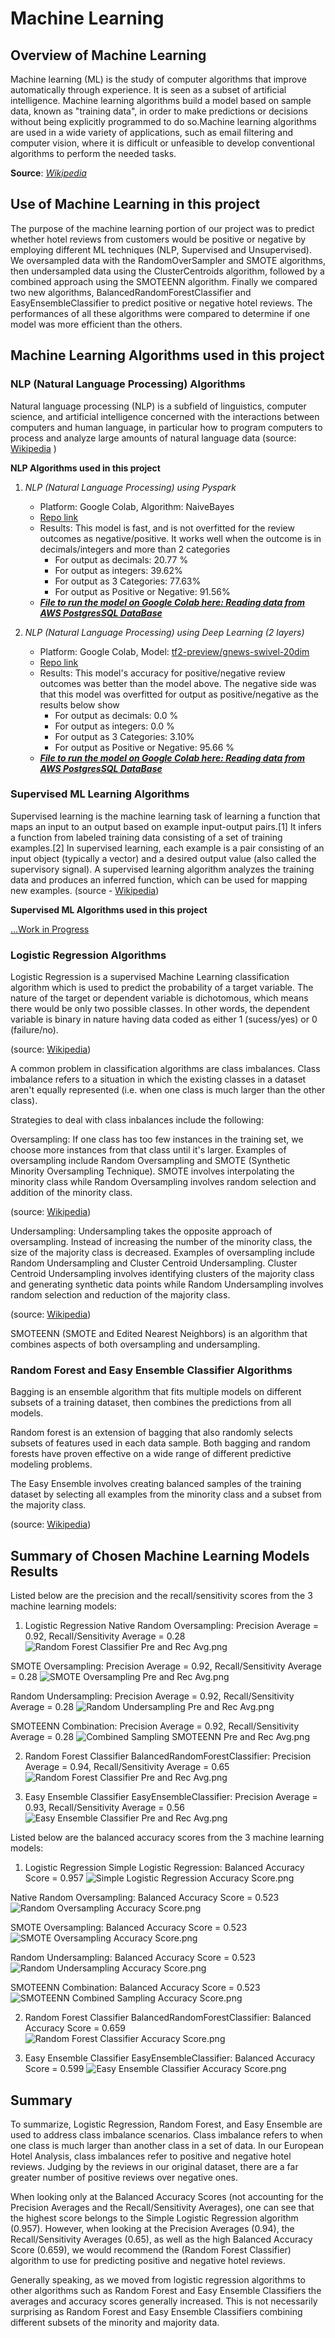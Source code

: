 # Machine Learning

## Overview of Machine Learning
Machine learning (ML) is the study of computer algorithms that improve automatically through experience. It is seen as a subset of artificial intelligence. Machine learning algorithms build a model based on sample data, known as "training data", in order to make predictions or decisions without being explicitly programmed to do so.Machine learning algorithms are used in a wide variety of applications, such as email filtering and computer vision, where it is difficult or unfeasible to develop conventional algorithms to perform the needed tasks.

**Source**: [*Wikipedia*](https://en.wikipedia.org/wiki/Machine_learning)

## Use of Machine Learning in this project
The purpose of the machine learning portion of our project was to predict whether hotel reviews from customers would be positive or negative by employing different ML techniques (NLP, Supervised and Unsupervised). We oversampled data with the RandomOverSampler and SMOTE algorithms, then undersampled data using the ClusterCentroids algorithm, followed by a combined approach using the SMOTEENN algorithm.  Finally we compared two new algorithms, BalancedRandomForestClassifier and EasyEnsembleClassifier to predict positive or negative hotel reviews. The performances of all these algorithms were compared to determine if one model was more efficient than the others.

## Machine Learning Algorithms used in this project

### NLP (Natural Language Processing) Algorithms

Natural language processing (NLP) is a subfield of linguistics, computer science, and artificial intelligence concerned with the interactions between computers and human language, in particular how to program computers to process and analyze large amounts of natural language data (source: [Wikipedia](https://en.wikipedia.org/wiki/Natural_language_processing) )

**NLP Algorithms used in this project**

1) *NLP (Natural Language Processing) using Pyspark*
    - Platform: Google Colab, Algorithm: NaiveBayes
     - [Repo link](https://github.com/JagpreetBath/European_Hotel_Analysis/tree/main/MachineLearning/ML_NLP_PySpark)
     - Results: This model is fast, and is not overfitted for the review outcomes as negative/positive. It works well when the outcome is in decimals/integers and more than 2 categories
        - For output as decimals: 20.77 %
        - For output as integers: 39.62%
        - For output as 3 Categories: 77.63%
        - For output as Positive or Negative: 91.56%
    - [***File to run the model on Google Colab here: Reading data from AWS PostgresSQL DataBase***](https://github.com/JagpreetBath/European_Hotel_Analysis/tree/main/MachineLearning/ML_NLP_PySpark/Step10_Final_PySpark_NLP_reading_from_RDS.ipynb)



2) *NLP (Natural Language Processing) using Deep Learning (2 layers)*
    - Platform: Google Colab, Model: [tf2-preview/gnews-swivel-20dim](https://tfhub.dev/google/tf2-preview/gnews-swivel-20dim/1)
    - [Repo link](https://github.com/JagpreetBath/European_Hotel_Analysis/tree/main/MachineLearning/ML_NLP_DeepLearning)
    - Results: This model's accuracy for positive/negative review outcomes was better than the model above. The negative side was that this model was overfitted for output as positive/negative as the results below show
        - For output as decimals: 0.0 %
        - For output as integers: 0.0 %
        - For output as 3 Categories: 3.10%
        - For output as Positive or Negative: 95.66 %
    - [***File to run the model on Google Colab here: Reading data from AWS PostgresSQL DataBase***](https://github.com/JagpreetBath/European_Hotel_Analysis/blob/main/MachineLearning/ML_NLP_DeepLearning/Step4_NLP_DL_Review_Pos_Neg_Format.ipynb)

### Supervised ML Learning Algorithms

Supervised learning is the machine learning task of learning a function that maps an input to an output based on example input-output pairs.[1] It infers a function from labeled training data consisting of a set of training examples.[2] In supervised learning, each example is a pair consisting of an input object (typically a vector) and a desired output value (also called the supervisory signal). A supervised learning algorithm analyzes the training data and produces an inferred function, which can be used for mapping new examples. (source - [Wikipedia](https://en.wikipedia.org/wiki/Supervised_learning))

**Supervised ML Algorithms used in this project**

[...Work in Progress](https://github.com/JagpreetBath/European_Hotel_Analysis/tree/main/MachineLearning/ML_Supervised)

### Logistic Regression Algorithms

Logistic Regression is a supervised Machine Learning classification algorithm which is used to predict the probability of a target variable.  The nature of the target or dependent variable is dichotomous, which means there would be only two possible classes.  In other words, the dependent variable is binary in nature having data coded as either 1 (sucess/yes) or 0 (failure/no). 

(source: [Wikipedia](https://www.tutorialspoint.com/machine_learning_with_python/machine_learning_with_python_classification_algorithms_logistic_regression.htm))

A common problem in classification algorithms are class imbalances.  Class imbalance refers to a situation in which the existing classes in a dataset aren't equally represented (i.e. when one class is much larger than the other class).  

Strategies to deal with class inbalances include the following:

Oversampling: If one class has too few instances in the training set, we choose more instances from that class until it's larger.  Examples of oversampling include Random Oversampling and SMOTE (Synthetic Minority Oversampling Technique).  SMOTE involves interpolating the minority class while Random Oversampling involves random selection and addition of the minority class.

(source: [Wikipedia](https://bootcampspot.instructure.com/courses/193/pages/17-dot-10-dot-1-oversampling?module_item_id=102452))

Undersampling: Undersampling takes the opposite approach of oversampling. Instead of increasing the number of the minority class, the size of the majority class is decreased.  Examples of oversampling include Random Undersampling and Cluster Centroid Undersampling.  Cluster Centroid Undersampling involves identifying clusters of the majority class and generating synthetic data points while Random Undersampling involves random selection and reduction of the majority class.

(source: [Wikipedia](https://bootcampspot.instructure.com/courses/193/pages/17-dot-10-dot-2-undersampling?module_item_id=102454))

SMOTEENN (SMOTE and Edited Nearest Neighbors) is an algorithm that combines aspects of both oversampling and undersampling.  

### Random Forest and Easy Ensemble Classifier Algorithms

Bagging is an ensemble algorithm that fits multiple models on different subsets of a training dataset, then combines the predictions from all models.

Random forest is an extension of bagging that also randomly selects subsets of features used in each data sample. Both bagging and random forests have proven effective on a wide range of different predictive modeling problems.

The Easy Ensemble involves creating balanced samples of the training dataset by selecting all examples from the minority class and a subset from the majority class.

(source: [Wikipedia](https://machinelearningmastery.com/bagging-and-random-forest-for-imbalanced-classification/))

## Summary of Chosen Machine Learning Models Results

Listed below are the precision and the recall/sensitivity scores from the 3 machine learning models:  

1) Logistic Regression
Native Random Oversampling: Precision Average = 0.92, Recall/Sensitivity Average = 0.28
![Random Forest Classifier Pre and Rec Avg.png](https://github.com/JagpreetBath/European_Hotel_Analysis/blob/Analysis_Segment_3_Ashok/MachineLearning/ML_Supervised/ML_Supervised%20Pictures/Random%20Oversampling%20Pre%20and%20Rec%20Avg.png)

SMOTE Oversampling: Precision Average = 0.92, Recall/Sensitivity Average = 0.28
![SMOTE Oversampling Pre and Rec Avg.png](https://github.com/JagpreetBath/European_Hotel_Analysis/blob/Analysis_Segment_3_Ashok/MachineLearning/ML_Supervised/ML_Supervised%20Pictures/SMOTE%20Oversampling%20Pre%20and%20Rec%20Avg.png)

Random Undersampling: Precision Average = 0.92, Recall/Sensitivity Average = 0.28
![Random Undersampling Pre and Rec Avg.png](https://github.com/JagpreetBath/European_Hotel_Analysis/blob/Analysis_Segment_3_Ashok/MachineLearning/ML_Supervised/ML_Supervised%20Pictures/Random%20Undersampling%20Pre%20and%20Rec%20Avg.png)

SMOTEENN Combination: Precision Average = 0.92, Recall/Sensitivity Average = 0.28
![Combined Sampling SMOTEENN Pre and Rec Avg.png](https://github.com/JagpreetBath/European_Hotel_Analysis/blob/Analysis_Segment_3_Ashok/MachineLearning/ML_Supervised/ML_Supervised%20Pictures/Combined%20Sampling%20SMOTEENN%20Pre%20and%20Rec%20Avg.png)

2) Random Forest Classifier
BalancedRandomForestClassifier: Precision Average = 0.94, Recall/Sensitivity Average = 0.65
![Random Forest Classifier Pre and Rec Avg.png](https://github.com/JagpreetBath/European_Hotel_Analysis/blob/Analysis_Segment_3_Ashok/MachineLearning/ML_Supervised/ML_Supervised%20Pictures/Random%20Forest%20Classifier%20Pre%20and%20Rec%20Avg.png)

3) Easy Ensemble Classifier
EasyEnsembleClassifier: Precision Average = 0.93, Recall/Sensitivity Average = 0.56
![Easy Ensemble Classifier Pre and Rec Avg.png](https://github.com/JagpreetBath/European_Hotel_Analysis/blob/Analysis_Segment_3_Ashok/MachineLearning/ML_Supervised/ML_Supervised%20Pictures/Easy%20Ensemble%20Classifier%20Pre%20and%20Rec%20Avg.png)

Listed below are the balanced accuracy scores from the 3 machine learning models:

1) Logistic Regression
Simple Logistic Regression: Balanced Accuracy Score = 0.957
![Simple Logistic Regression Accuracy Score.png](https://github.com/JagpreetBath/European_Hotel_Analysis/blob/Analysis_Segment_3_Ashok/MachineLearning/ML_Supervised/ML_Supervised%20Pictures/Simple%20Logistic%20Regression%20Accuracy%20Score.png)

Native Random Oversampling: Balanced Accuracy Score = 0.523
![Random Oversampling Accuracy Score.png](https://github.com/JagpreetBath/European_Hotel_Analysis/blob/Analysis_Segment_3_Ashok/MachineLearning/ML_Supervised/ML_Supervised%20Pictures/Random%20Oversampling%20Accuracy%20Score.png)

SMOTE Oversampling: Balanced Accuracy Score = 0.523
![SMOTE Oversampling Accuracy Score.png](https://github.com/JagpreetBath/European_Hotel_Analysis/blob/Analysis_Segment_3_Ashok/MachineLearning/ML_Supervised/ML_Supervised%20Pictures/SMOTE%20Oversampling%20Accuracy%20Score.png)

Random Undersampling: Balanced Accuracy Score = 0.523
![Random Undersampling Accuracy Score.png](https://github.com/JagpreetBath/European_Hotel_Analysis/blob/Analysis_Segment_3_Ashok/MachineLearning/ML_Supervised/ML_Supervised%20Pictures/Random%20Undersampling%20Accuracy%20Score.png)

SMOTEENN Combination: Balanced Accuracy Score = 0.523
![SMOTEENN Combined Sampling Accuracy Score.png](https://github.com/JagpreetBath/European_Hotel_Analysis/blob/Analysis_Segment_3_Ashok/MachineLearning/ML_Supervised/ML_Supervised%20Pictures/SMOTEENN%20Combined%20Sampling%20Accuracy%20Score.png)

2) Random Forest Classifier
BalancedRandomForestClassifier: Balanced Accuracy Score = 0.659
![Random Forest Classifier Accuracy Score.png](https://github.com/JagpreetBath/European_Hotel_Analysis/blob/Analysis_Segment_3_Ashok/MachineLearning/ML_Supervised/ML_Supervised%20Pictures/Random%20Forest%20Classifier%20Accuracy%20Score.png)

3) Easy Ensemble Classifier
EasyEnsembleClassifier: Balanced Accuracy Score = 0.599
![Easy Ensemble Classifier Accuracy Score.png](https://github.com/JagpreetBath/European_Hotel_Analysis/blob/Analysis_Segment_3_Ashok/MachineLearning/ML_Supervised/ML_Supervised%20Pictures/Easy%20Ensemble%20Classifier%20Accuracy%20Score.png)

## Summary

To summarize, Logistic Regression, Random Forest, and Easy Ensemble are used to address class imbalance scenarios.  Class imbalance refers to when one class is much larger than another class in a set of data.  In our European Hotel Analysis, class imbalances refer to positive and negative hotel reviews.  Judging by the reviews in our original dataset, there are a far greater number of positive reviews over negative ones.

When looking only at the Balanced Accuracy Scores (not accounting for the Precision Averages and the Recall/Sensitivity Averages), one can see that the highest score belongs to the Simple Logistic Regression algorithm (0.957).  However, when looking at the Precision Averages (0.94), the Recall/Sensitivity Averages (0.65), as well as the high Balanced Accuracy Score (0.659), we would recommend the (Random Forest Classifier) algorithm to use for predicting positive and negative hotel reviews.

Generally speaking, as we moved from logistic regression algorithms to other algorithms such as Random Forest and Easy Ensemble Classifiers the averages and accuracy scores generally increased.  This is not necessarily surprising as Random Forest and Easy Ensemble Classifiers combining different subsets of the minority and majority data.